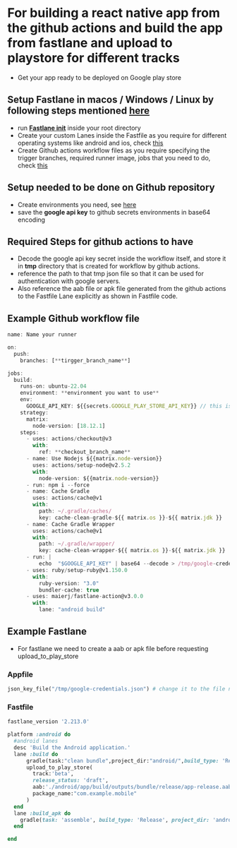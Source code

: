 # For building a react native app from the github actions and build the app from fastlane and upload to playstore for different tracks

- Get your app ready to be deployed on Google play store

## Setup Fastlane in macos / Windows / Linux by following steps mentioned [here](https://docs.fastlane.tools/getting-started/ios/setup/)

- run **[Fastlane init](https://docs.fastlane.tools/getting-started/ios/setup/#:~:text=directory%20and%20run-,fastlane%20init,-Note%20that%20if)** inside your root directory
- Create your custom Lanes inside the Fastfile as you require for different operating systems like android and ios, check [this](https://github.com/sidddev7/fastlane#readme)
- Create Github actions workflow files as you require specifying the trigger branches, required runner image, jobs that you need to do, check [this](https://github.com/sidddev7/github-actions#readme)

## Setup needed to be done on Github repository
- Create environments you need, see [here](https://docs.github.com/en/actions/deployment/targeting-different-environments/using-environments-for-deployment)
- save the **google api key** to github secrets environments in base64 encoding

## Required Steps for github actions to have

- Decode the google api key secret inside the workflow itself, and store it in **tmp** directory that is created for workflow by github actions.
- reference the path to that tmp json file so that it can be used for authentication with google servers.
- Also reference the aab file or apk file generated from the github actions to the Fastfile Lane explicitly as shown in Fastfile code.

## Example Github workflow file
```javascript
name: Name your runner

on:
  push:
    branches: [**tirgger_branch_name**]

jobs:
  build:
    runs-on: ubuntu-22.04
    environment: **environment you want to use**
    env:
      GOOGLE_API_KEY: ${{secrets.GOOGLE_PLAY_STORE_API_KEY}} // this is the base64 encoded api key stored in github secrets
    strategy:
      matrix:
        node-version: [18.12.1]
    steps:
      - uses: actions/checkout@v3
        with:
          ref: **checkout_branch_name**
      - name: Use Nodejs ${{matrix.node-version}}
        uses: actions/setup-node@v2.5.2
        with:
          node-version: ${{matrix.node-version}}
      - run: npm i --force
      - name: Cache Gradle
        uses: actions/cache@v1
        with:   
          path: ~/.gradle/caches/
          key: cache-clean-gradle-${{ matrix.os }}-${{ matrix.jdk }}
      - name: Cache Gradle Wrapper
        uses: actions/cache@v1
        with:
          path: ~/.gradle/wrapper/
          key: cache-clean-wrapper-${{ matrix.os }}-${{ matrix.jdk }}
      - run: |
          echo  "$GOOGLE_API_KEY" | base64 --decode > /tmp/google-credentials.json
      - uses: ruby/setup-ruby@v1.150.0
        with:
          ruby-version: "3.0"
          bundler-cache: true
      - uses: maierj/fastlane-action@v3.0.0
        with:
          lane: "android build"

```

## Example Fastlane

- For fastlane we need to create a aab or apk file before requesting upload_to_play_store


### Appfile
```ruby
json_key_file("/tmp/google-credentials.json") # change it to the file name you created at time of decoding the base64 github secret
```

### Fastfile
```ruby
fastlane_version '2.213.0'

platform :android do
  #android lanes
  desc 'Build the Android application.'
  lane :build do
      gradle(task:"clean bundle",project_dir:"android/",build_type: 'Release',)
      upload_to_play_store(
        track:'beta',
        release_status: 'draft',
        aab:'./android/app/build/outputs/bundle/release/app-release.aab',  #this can be changed to apk if needed, look at the directory where your app is built by gradle
        package_name:"com.example.mobile"
      )
  end
  lane :build_apk do
    gradle(task: 'assemble', build_type: 'Release', project_dir: 'android/')
  end

end
```

